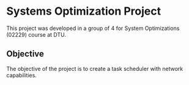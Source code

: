 # Systems Optimization Project

This project was developed in a group of 4 for System Optimizations (02229) course at DTU.

## Objective
The objective of the project is to create a task scheduler with network capabilities.
